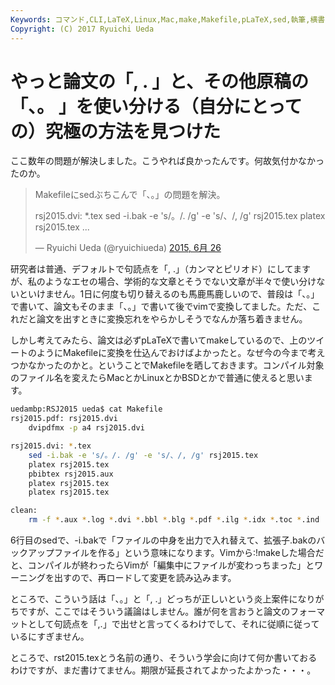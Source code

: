 ```yaml
---
Keywords: コマンド,CLI,LaTeX,Linux,Mac,make,Makefile,pLaTeX,sed,執筆,横書きにおけるカンマピリオド問題
Copyright: (C) 2017 Ryuichi Ueda
---
```


# やっと論文の「, . 」と、その他原稿の「、。 」を使い分ける（自分にとっての）究極の方法を見つけた
ここ数年の問題が解決しました。こうやれば良かったんです。何故気付かなかったのか。
<blockquote class="twitter-tweet" lang="ja">
<p lang="ja" dir="ltr">Makefileにsedぶちこんで「、。」の問題を解決。</p>
rsj2015.dvi: *.tex
sed -i.bak -e 's/。/. /g' -e 's/、/, /g' rsj2015.tex
platex rsj2015.tex
...

— Ryuichi Ueda (@ryuichiueda) <a href="https://twitter.com/ryuichiueda/status/614314872311037952">2015, 6月 26</a></blockquote>
<script async="" src="//platform.twitter.com/widgets.js" charset="utf-8"></script>

研究者は普通、デフォルトで句読点を「, .」（カンマとピリオド）にしてますが、私のようなエセの場合、学術的な文章とそうでない文章が半々で使い分けないといけません。1日に何度も切り替えるのも馬鹿馬鹿しいので、普段は「、。」で書いて、論文もそのまま「、。」で書いて後でvimで変換してました。ただ、これだと論文を出すときに変換忘れをやらかしそうでなんか落ち着きません。

しかし考えてみたら、論文は必ずpLaTeXで書いてmakeしているので、上のツイートのようにMakefileに変換を仕込んでおけばよかったと。なぜ今の今まで考えつかなかったのかと。ということでMakefileを晒しておきます。コンパイル対象のファイル名を変えたらMacとかLinuxとかBSDとかで普通に使えると思います。

```bash
uedambp:RSJ2015 ueda$ cat Makefile 
rsj2015.pdf: rsj2015.dvi
	dvipdfmx -p a4 rsj2015.dvi

rsj2015.dvi: *.tex
	sed -i.bak -e 's/。/. /g' -e 's/、/, /g' rsj2015.tex
	platex rsj2015.tex
	pbibtex rsj2015.aux
	platex rsj2015.tex
	platex rsj2015.tex

clean:
	rm -f *.aux *.log *.dvi *.bbl *.blg *.pdf *.ilg *.idx *.toc *.ind
```

6行目のsedで、-i.bakで「ファイルの中身を出力で入れ替えて、拡張子.bakのバックアップファイルを作る」という意味になります。Vimから:!makeした場合だと、コンパイルが終わったらVimが「編集中にファイルが変わっちまった」とワーニングを出すので、再ロードして変更を読み込みます。

ところで、こういう話は「、。」と「, .」どっちが正しいという炎上案件になりがちですが、ここではそういう議論はしません。誰が何を言おうと論文のフォーマットとして句読点を「,.」で出せと言ってくるわけでして、それに従順に従っているにすぎません。

ところで、rst2015.texとう名前の通り、そういう学会に向けて何か書いておるわけですが、まだ書けてません。期限が延長されてよかったよかった・・・。
